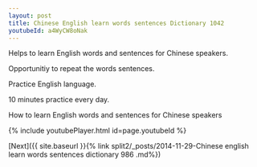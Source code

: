 ```yaml
---
layout: post
title: Chinese English learn words sentences Dictionary 1042 
youtubeId: a4WyCW8oNak
---
```

 
 
Helps to learn English words and sentences for Chinese speakers.

Opportunitiy to repeat the words sentences. 

Practice English language. 
 
10 minutes practice every day. 
 
How to learn English words and sentences for Chinese speakers 
 
{% include youtubePlayer.html id=page.youtubeId %}
 
 
[Next]({{ site.baseurl }}{% link  split2/_posts/2014-11-29-Chinese english learn words sentences dictionary 986 .md%})
 
